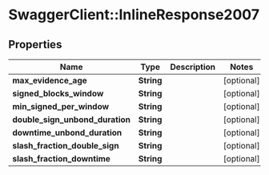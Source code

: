 # SwaggerClient::InlineResponse2007

## Properties
Name | Type | Description | Notes
------------ | ------------- | ------------- | -------------
**max_evidence_age** | **String** |  | [optional] 
**signed_blocks_window** | **String** |  | [optional] 
**min_signed_per_window** | **String** |  | [optional] 
**double_sign_unbond_duration** | **String** |  | [optional] 
**downtime_unbond_duration** | **String** |  | [optional] 
**slash_fraction_double_sign** | **String** |  | [optional] 
**slash_fraction_downtime** | **String** |  | [optional] 


